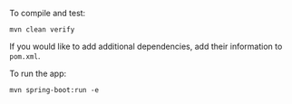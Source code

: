 To compile and test:

    mvn clean verify

If you would like to add additional dependencies, add their information to
`pom.xml`.

To run the app:

    mvn spring-boot:run -e
